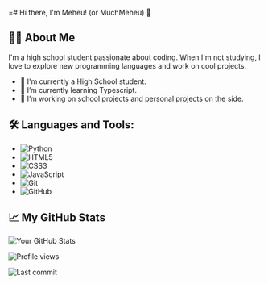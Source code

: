 =# Hi there, I'm Meheu! (or MuchMeheu) 👋

## 👨‍💻 About Me
I'm a high school student passionate about coding. When I'm not studying, I love to explore new programming languages and work on cool projects.

- 🏫 I'm currently a High School student.
- 🌱 I’m currently learning Typescript.
- 🚀 I’m working on school projects and personal projects on the side.

## 🛠️ Languages and Tools:
- ![Python](https://img.shields.io/badge/-Python-black?style=flat-square&logo=Python)
- ![HTML5](https://img.shields.io/badge/-HTML5-black?style=flat-square&logo=HTML5)
- ![CSS3](https://img.shields.io/badge/-CSS3-black?style=flat-square&logo=CSS3)
- ![JavaScript](https://img.shields.io/badge/-JavaScript-black?style=flat-square&logo=JavaScript)
- ![Git](https://img.shields.io/badge/-Git-black?style=flat-square&logo=git)
- ![GitHub](https://img.shields.io/badge/-GitHub-181717?style=flat-square&logo=github)

## 📈 My GitHub Stats
![Your GitHub Stats](https://github-readme-stats.vercel.app/api?username=MuchMeheu&show_icons=true&theme=radical)

![Profile views](https://komarev.com/ghpvc/?username=MuchMeheu&color=green)

![Last commit](https://img.shields.io/github/last-commit/MuchMeheu/yourrepository)



